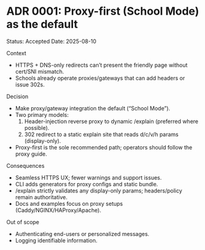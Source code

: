 # ADR 0001: Proxy-first (School Mode) as the default

Status: Accepted
Date: 2025-08-10

Context
- HTTPS + DNS-only redirects can’t present the friendly page without cert/SNI mismatch.
- Schools already operate proxies/gateways that can add headers or issue 302s.

Decision
- Make proxy/gateway integration the default (“School Mode”).
- Two primary models:
  1) Header-injection reverse proxy to dynamic /explain (preferred where possible).
  2) 302 redirect to a static explain site that reads d/c/v/h params (display-only).
- Proxy-first is the sole recommended path; operators should follow the proxy guide.

Consequences
- Seamless HTTPS UX; fewer warnings and support issues.
- CLI adds generators for proxy configs and static bundle.
- /explain strictly validates any display-only params; headers/policy remain authoritative.
- Docs and examples focus on proxy setups (Caddy/NGINX/HAProxy/Apache).

Out of scope
- Authenticating end-users or personalized messages.
- Logging identifiable information.
